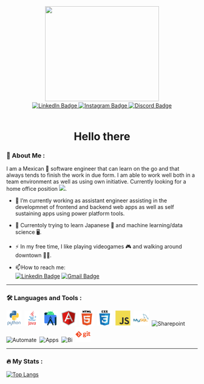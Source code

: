 <div id="header" align="center">
  <img src="https://i.imgflip.com/5ir1uy.gif" width="300" height="250"/>
</div>

<div id="badges" align='center'>
  <a href="https://www.linkedin.com/in/jose-humberto-villarreal-fonseca-5779201ba/">
    <img src="https://img.shields.io/badge/LinkedIn-blue?style=for-the-badge&logo=linkedin&logoColor=white" alt="LinkedIn Badge"/>
  </a>
  <a href="https://www.instagram.com/betillin8/?hl=en">
    <img src="https://img.shields.io/badge/Instagram-red?style=for-the-badge&logo=instagram&logoColor=white" alt="Instagram Badge"/>
  </a>
  <a href="">
    <img src="https://img.shields.io/badge/Discord-black?style=for-the-badge&logo=discord&logoColor=white" alt="Discord Badge"/>
  </a>
</div>

<div align="center">
  <img src="https://komarev.com/ghpvc/?username=your-HumbertoVillarreal&style=flat-square&color=blue" alt=""/>

  <h1>
    Hello there
  </h1>
  
</div>


### 🤖 About Me :
I am a Mexican 🌮 software engineer that can learn on the go and that always tends to finish the work in due form. I am able to work well both in a team environment as well as using own initiative. Currently looking for a home office position  <img src="https://media.giphy.com/media/WUlplcMpOCEmTGBtBW/giphy.gif" width="30">.

- :telescope: I’m currently working as assistant engineer assisting in the developmnet of frontend and backend web apps as well as self sustaining apps using power platform tools.

- :seedling: Currentoly trying to learn Japanese 🗾 and machine learning/data science 🖥️.

- :zap: In my free time, I like playing videogames 🎮 and walking around downtown 🚶‍♂️.

- :mailbox:How to reach me: <br>
  [![Linkedin Badge](https://img.shields.io/badge/-LinkedIn-blue?style=flat&logo=Linkedin&logoColor=white)](https://www.linkedin.com/in/jose-humberto-villarreal-fonseca-5779201ba/)
    <a href="mailto:jhvf2001@gmail.com?subject=Job Offer&body=">
    <img src="https://img.shields.io/badge/-Gmail-red?style=for-the-badget&logo=Gmail&logoColor=white" alt="Gmail Badge"/>
  </a>

---

### :hammer_and_wrench: Languages and Tools :
<div>
  <img src="https://github.com/devicons/devicon/blob/master/icons/python/python-original-wordmark.svg" title="Python" alt="Python" width="40" height="40"/>&nbsp;
  <img src="https://github.com/devicons/devicon/blob/master/icons/java/java-original-wordmark.svg" title="Java" alt="Java" width="40" height="40"/>&nbsp;
  <img src="https://github.com/devicons/devicon/blob/master/icons/androidstudio/androidstudio-original.svg" title="Andorid" alt="Android" width="40" height="40"/>&nbsp;
  <img src="https://github.com/devicons/devicon/blob/master/icons/angularjs/angularjs-original.svg" title="Angular" alt="Angular" width="40" height="40"/>&nbsp;
  <img src="https://github.com/devicons/devicon/blob/master/icons/html5/html5-original-wordmark.svg" title="Html" alt="Html" width="40" height="40"/>&nbsp;
  <img src="https://github.com/devicons/devicon/blob/master/icons/css3/css3-original-wordmark.svg" title="Css" alt="Css" width="40" height="40"/>&nbsp;
  <img src="https://github.com/devicons/devicon/blob/master/icons/javascript/javascript-original.svg" title="JS" alt="JS" width="40" height="40"/>&nbsp;
  <img src="https://github.com/devicons/devicon/blob/master/icons/mysql/mysql-original-wordmark.svg" title="MySQL" alt="MySQL" width="40" height="40"/>&nbsp;
  <img src="https://cdn0.iconfinder.com/data/icons/logos-microsoft-office-365/128/Microsoft_Office-09-1024.png" title="Sharepoint" alt="Sharepoint" width="40" height="40"/>&nbsp;
  <img src="https://openusersystems.com/web/image/1327-3745d5bd/microsoft-power-automate-2020.png" title="Automate" alt="Automate" width="40" height="40"/>&nbsp;
  <img src="https://belacorp.com/wp-content/uploads/2022/03/Microsoft-PA.png" title="Apps" alt="Apps" width="40" height="40"/>&nbsp;
  <img src="https://i0.wp.com/indiciatraining.com/wp-content/uploads/2019/10/power-bi_logo_transparent.png?resize=600%2C626&ssl=1" title="Bi" alt="Bi" width="40" height="40"/>&nbsp;
  <img src="https://github.com/devicons/devicon/blob/master/icons/git/git-plain-wordmark.svg" title="Git" alt="Git" width="40" height="40"/>&nbsp;
</div>

---

### :fire: My Stats :
[![Top Langs](https://github-readme-stats.vercel.app/api/top-langs/?username=HumbertoVillarreal)](https://github.com/anuraghazra/github-readme-stats)

